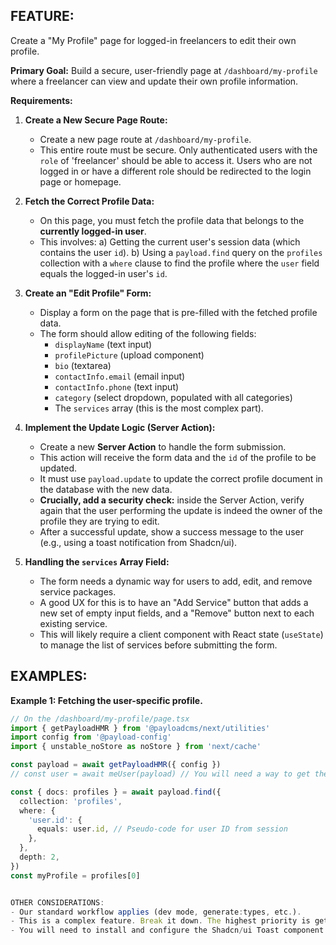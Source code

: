 ## FEATURE:
Create a "My Profile" page for logged-in freelancers to edit their own profile.

**Primary Goal:** Build a secure, user-friendly page at `/dashboard/my-profile` where a freelancer can view and update their own profile information.

**Requirements:**

1.  **Create a New Secure Page Route:**
    - Create a new page route at `/dashboard/my-profile`.
    - This entire route must be secure. Only authenticated users with the `role` of 'freelancer' should be able to access it. Users who are not logged in or have a different role should be redirected to the login page or homepage.

2.  **Fetch the Correct Profile Data:**
    - On this page, you must fetch the profile data that belongs to the **currently logged-in user**.
    - This involves:
        a) Getting the current user's session data (which contains the user `id`).
        b) Using a `payload.find` query on the `profiles` collection with a `where` clause to find the profile where the `user` field equals the logged-in user's `id`.

3.  **Create an "Edit Profile" Form:**
    - Display a form on the page that is pre-filled with the fetched profile data.
    - The form should allow editing of the following fields:
        - `displayName` (text input)
        - `profilePicture` (upload component)
        - `bio` (textarea)
        - `contactInfo.email` (email input)
        - `contactInfo.phone` (text input)
        - `category` (select dropdown, populated with all categories)
        - The `services` array (this is the most complex part).

4.  **Implement the Update Logic (Server Action):**
    - Create a new **Server Action** to handle the form submission.
    - This action will receive the form data and the `id` of the profile to be updated.
    - It must use `payload.update` to update the correct profile document in the database with the new data.
    - **Crucially, add a security check:** inside the Server Action, verify again that the user performing the update is indeed the owner of the profile they are trying to edit.
    - After a successful update, show a success message to the user (e.g., using a toast notification from Shadcn/ui).

5.  **Handling the `services` Array Field:**
    - The form needs a dynamic way for users to add, edit, and remove service packages.
    - A good UX for this is to have an "Add Service" button that adds a new set of empty input fields, and a "Remove" button next to each existing service.
    - This will likely require a client component with React state (`useState`) to manage the list of services before submitting the form.

## EXAMPLES:
**Example 1: Fetching the user-specific profile.**
```typescript
// On the /dashboard/my-profile/page.tsx
import { getPayloadHMR } from '@payloadcms/next/utilities'
import config from '@payload-config'
import { unstable_noStore as noStore } from 'next/cache'

const payload = await getPayloadHMR({ config })
// const user = await meUser(payload) // You will need a way to get the current user session

const { docs: profiles } = await payload.find({
  collection: 'profiles',
  where: {
    'user.id': {
      equals: user.id, // Pseudo-code for user ID from session
    },
  },
  depth: 2,
})
const myProfile = profiles[0]


OTHER CONSIDERATIONS:
- Our standard workflow applies (dev mode, generate:types, etc.).
- This is a complex feature. Break it down. The highest priority is getting the form to display the correct data and successfully update the simple fields (displayName, bio). The dynamic services array is a secondary priority within this task.
- You will need to install and configure the Shadcn/ui Toast component to show success/error messages after form submission. You have permission to do so.